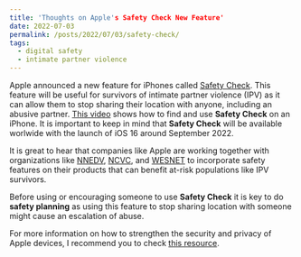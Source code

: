 ```yaml
---
title: 'Thoughts on Apple's Safety Check New Feature'
date: 2022-07-03
permalink: /posts/2022/07/03/safety-check/
tags:
  - digital safety
  - intimate partner violence
---
```


Apple announced a new feature for iPhones called [Safety Check](https://www.youtube.com/watch?v=53s2qy3DCFI). This feature will be useful for survivors of intimate partner violence (IPV) as it can allow them to stop sharing their location with anyone, including an abusive partner. [This video](https://www.youtube.com/watch?v=OG4SGo0uVME) shows how to find and use **Safety Check** on an iPhone. It is important to keep in mind that **Safety Check** will be available worlwide with the launch of iOS 16 around September 2022.

It is great to hear that companies like Apple are working together with organizations like [NNEDV](https://nnedv.org/), [NCVC](https://victimsofcrime.org/), and [WESNET](https://wesnet.org.au/) to incorporate safety features on their products that can benefit at-risk populations like IPV survivors.

Before using or encouraging someone to use **Safety Check** it is key to do **safety planning** as using this feature to stop sharing location with someone might cause an escalation of abuse.

For more information on how to strengthen the security and privacy of Apple devices, I recommend you to check [this resource](https://support.apple.com/guide/personal-safety/welcome/web).
